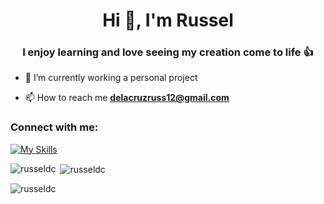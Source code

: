 <h1 align="center">Hi 👋, I'm Russel</h1>
<h3 align="center">I enjoy learning and love seeing my creation come to life 👍</h3>

- 🔭 I’m currently working a personal project

- 📫 How to reach me **delacruzruss12@gmail.com**

<h3 align="left">Connect with me:</h3>
<p align="left">
</p>



[![My Skills](https://skillicons.dev/icons?i=js,html,css,laravel,django,python,cs,react,php,unity,postman,nodejs,sequelize,py,mysql,mongodb,react,fastapi,typescript,aws)](https://skillicons.dev)

<p><img align="left" src="https://github-readme-stats.vercel.app/api/top-langs?username=russeldc&show_icons=true&locale=en&layout=compact" alt="russeldc" /></p>

<p>&nbsp;<img align="center" src="https://github-readme-stats.vercel.app/api?username=russeldc&show_icons=true&locale=en" alt="russeldc" /></p>

<p><img align="center" src="https://github-readme-streak-stats.herokuapp.com/?user=russeldc&" alt="russeldc" /></p>

